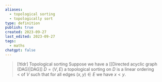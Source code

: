 ```yaml
---
aliases:
  - topological sorting
  - topologically sort
type: definition
publish: true
created: 2023-09-27
last_edited: 2023-09-27
tags:
  - maths
chatgpt: false
---
```

> [!tldr] Topological sorting
> Suppose we have a [[Directed acyclic graph (DAG)|DAG]] $D = (V,E)$ a topological sorting on $D$ is a linear ordering $<$ of $V$ such that for all edges $(x,y) \in E$ we have $x < y$.
